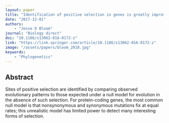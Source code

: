 ```yaml
---
layout: paper
title: "Identification of positive selection in genes is greatly improved by using experimentally informed site-specific models"
date: "2017-12-01"
authors: 
    - "Jesse D Bloom"
journal: "Biology direct"
doi: "10.1186/s13062-016-0172-z"
link: "https://link.springer.com/article/10.1186/s13062-016-0172-z"
image: "/assets/papers/bloom_2018.jpg"
keywords:
    - "Phylogenetics"
---
```


## Abstract

Sites of positive selection are identified by comparing observed evolutionary patterns to those expected under a null model for evolution in the absence of such selection. For protein-coding genes, the most common null model is that nonsynonymous and synonymous mutations fix at equal rates; this unrealistic model has limited power to detect many interesting forms of selection.
